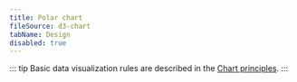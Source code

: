 ```yaml
---
title: Polar chart
fileSource: d3-chart
tabName: Design
disabled: true
---
```


::: tip
Basic data visualization rules are described in the [Chart principles](/data-display/d3-chart).
:::
